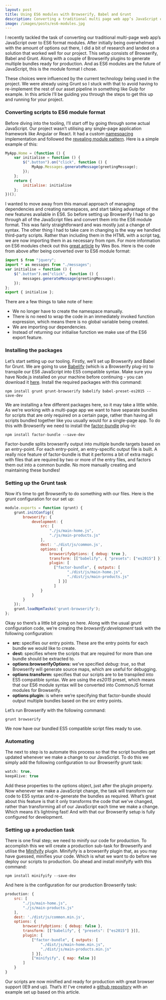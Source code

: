```yaml
---
layout: post
title: Using ES6 modules with Browserify, Babel and Grunt
description: Converting a traditional multi page web app’s JavaScript over to ES6 format modules. A guide to setting up Browserify with factor-bundle, Babel and Grunt.
image: /images/posts/es6-modules.jpg
---
```


I recently tackled the task of converting our traditional multi-page web app’s JavaScript over to ES6 format modules. After initially being overwhelmed with the amount of options out there, I did a bit of research and landed on a solution that worked well for our project. This setup consists of Browserify, Babel and Grunt. Along with a couple of Browserify plugins to generate multiple bundles ready for production. And as ES6 modules are the future of JavaScript, this is the module format I chose. 

These choices were influenced by the current technology being used in the project. We were already using Grunt so I stuck with that to avoid having to re-implement the rest of our asset pipeline in something like Gulp for example. In this article I’ll be guiding you through the steps to get this up and running for your project.

### Converting scripts to ES6 module format
Before diving into the tooling, I’ll start off by going through some actual JavaScript. Our project wasn’t utilising any single-page application framework like Angular or React. It had a custom [namespacing](https://addyosmani.com/blog/essential-js-namespacing/) implementation and followed the [revealing module pattern](https://toddmotto.com/mastering-the-module-pattern/). Here is a simple example of this:

```js
MyApp.Home = (function () {
    var initialise = function () {
        $(".button").on("click", function () {
            MyApp.Messages.generateMessage(greetingMessage);
        });
    };
    return {
        initialise: initialise
    };
})();
```

I wanted to move away from this manual approach of managing dependencies and creating namespaces, and start taking advantage of the new features available in ES6. So before setting up Browserify I had to go through all of the JavaScript files and convert them into the ES6 module format. This was fairly straightforward and was mostly just a change of syntax. The other thing I had to take care in changing is the way we handled third-party scripts. Rather than including them in the HTML with a script tag, we are now importing them in as necessary from npm. For more information on ES6 modules check out this [great article](http://wesbos.com/javascript-modules/) by Wes Bos. Here is the code from above after being converted over to ES6 module format:

```js
import $ from "jquery";
import * as messages from "./messages";
var initialise = function () {
    $(".button").on("click", function () {
        messages.generateMessage(greetingMessage);
    });
};
export { initialise };
```

There are a few things to take note of here:

* We no longer have to create the namespace manually.
* There is no need to wrap the code in an immediately invoked function expression, which means there is no global variable being created. 
* We are importing our dependencies. 
* Instead of returning our initialise function we make use of the ES6 export feature. 

### Installing the packages
Let’s start setting up our tooling. Firstly, we’ll set up Browserify and Babel for Grunt. We are going to use [Babelify](https://github.com/babel/babelify) (which is a Browserify plug-in) to transpile our ES6 JavaScript into ES5 compatible syntax. Make sure you have Node.js installed on your machine before continuing - you can download it [here](https://nodejs.org/en/download/). Install the required packages with this command:

```
npm install grunt grunt-browserify babelify babel-preset-es2015 --save-dev
```

We are installing a few different packages here, so it may take a little while. As we're working with a multi-page app we want to have separate bundles for scripts that are only required on a certain page, rather than having all scripts bundled together like you usually would for a single-page app. To do this with Browserify we need to install the [factor-bundle](https://github.com/substack/factor-bundle) plug-in:

```
npm install factor-bundle --save-dev
```

Factor-bundle splits browserify output into multiple bundle targets based on an entry-point. For each entry-point, an entry-specific output file is built. A really nice feature of factor-bundle is that it performs a bit of extra magic with files that are required by two or more of the entry files, and factors them out into a common bundle. No more manually creating and maintaining these bundles! 

### Setting up the Grunt task
Now it’s time to get Browserify to do something with our files. Here is the grunt configuration for our set up:

```js
module.exports = function (grunt) {
    grunt.initConfig({
        browserify: {
            development: {
                src: [
                    "./js/main-home.js",
                    "./js/main-products.js"
                ],
                dest: './dist/js/common.js',
                options: {
                    browserifyOptions: { debug: true },
                    transform: [["babelify", { "presets": ["es2015"] }]],
                    plugin: [
                      ["factor-bundle", { outputs: [
                            "./dist/js/main-home.js",
                            "./dist/js/main-products.js"
                        ] }]
                      ]
                }
            }
        }
    });
    grunt.loadNpmTasks('grunt-browserify');
};
```

Okay so there’s a little bit going on here. Along with the usual grunt configuration code, we’re creating the _browserify:development_ task with the following configuration: 

* __src:__ specifies our entry points. These are the entry points for each bundle we would like to create.
* __dest:__ specifies where the scripts that are required for more than one bundle should be extracted to.
* __options:browserifyOptions:__ we’ve specified _debug: true_, so that Browserify will generate source maps, which are useful for debugging. 
* __options:transform:__ specifies that our scripts are to be transpiled into ES5 compatible syntax. We are using the _es2015_ preset, which means that our ES6 module syntax will be converted into CommonJS format modules for Browserify.
* __options:plugin:__ is where we’re specifying that factor-bundle should output multiple bundles based on the _src_ entry points.

Let’s run Browserify with the following command:

```
grunt browserify
```

We now have our bundled ES5 compatible script files ready to use. 

### Automating
The next to step is to automate this process so that the script bundles get updated whenever we make a change to our JavaScript. To do this we simply add the following configuration to our Browserify grunt task:

```js
watch: true,
keepAlive: true
```

Add these properties to the options object, just after the plugin property. Now whenever we make a JavaScript change, the task will transform our code to ES5 syntax and re-generate the bundles as required. What’s great about this feature is that it only transforms the code that we've changed, rather than transforming all of our JavaScript each time we make a change. Which means it’s lightning fast! And with that our Browserify setup is fully configured for development.

### Setting up a production task
There is one final step; we need to minify our code for production. To accomplish this we will create a production sub-task for Browserify and utilise the [Minifyify](https://github.com/ben-ng/minifyify) plugin. Minifyify is a browserify plugin that, as you may have guessed, minifies your code. Which is what we want to do before we deploy our scripts to production. Go ahead and install minifyify with this command:

```
npm install minifyify --save-dev
```

And here is the configuration for our production Browserify task:

```js
production: {
    src: [
        "./js/main-home.js",
        "./js/main-products.js"
    ],
    dest: './dist/js/common.min.js',
    options: {
        browserifyOptions: { debug: false },
        transform: [["babelify", { "presets": ["es2015"] }]],
        plugin: [
            ["factor-bundle", { outputs: [
                "./dist/js/main-home.min.js",
                "./dist/js/main-products.min.js"
            ] }],
            ["minifyify", { map: false }]
        ]
    }
}
```

Our scripts are now minified and ready for production with great browser support (IE9 and up). That’s it! I’ve created a [github repository](https://github.com/mitchgavan/grunt-browserify-babel) with an example set up based on this article. 